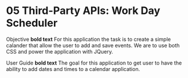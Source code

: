 # 05 Third-Party APIs: Work Day Scheduler

Objective **bold text**
For this application the task is to create a simple calander that allow the user to add and save events. We are to use both CSS and power the application with JQuery. 

User Guide **bold text**
The goal for this application to get user to have the ability to add dates and times to a calendar application. 
